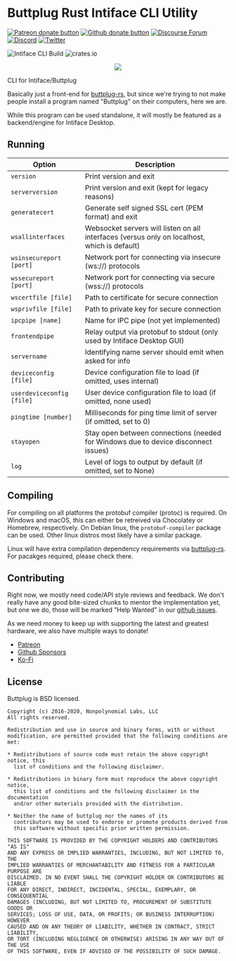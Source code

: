 # Buttplug Rust Intiface CLI Utility

[![Patreon donate button](https://img.shields.io/badge/patreon-donate-yellow.svg)](https://www.patreon.com/qdot)
[![Github donate button](https://img.shields.io/badge/github-donate-ff69b4.svg)](https://www.github.com/sponsors/qdot)
[![Discourse Forum](https://img.shields.io/badge/discourse-forum-blue.svg)](https://metafetish.club)
[![Discord](https://img.shields.io/discord/353303527587708932.svg?logo=discord)](https://discord.buttplug.io)
[![Twitter](https://img.shields.io/twitter/follow/buttplugio.svg?style=social&logo=twitter)](https://twitter.com/buttplugio)

![Intiface CLI Build](https://github.com/intiface/intiface-cli-rs/workflows/Intiface%20CLI%20Build/badge.svg)  ![crates.io](https://img.shields.io/crates/v/intiface-cli.svg)


<p align="center">
  <img src="https://raw.githubusercontent.com/buttplugio/buttplug-rs/dev/buttplug/docs/buttplug_rust_docs.png">
</p>

CLI for Intiface/Buttplug

Basically just a front-end for
[buttplug-rs](https://github.com/buttplugio/buttplug-rs), but since we're trying
to not make people install a program named "Buttplug" on their computers, here
we are.

While this program can be used standalone, it will mostly be featured
as a backend/engine for Intiface Desktop.

## Running

| Option | Description |
| --------- | --------- |
| `version` | Print version and exit |
| `serverversion` | Print version and exit (kept for legacy reasons) |
| `generatecert` | Generate self signed SSL cert (PEM format) and exit |
| `wsallinterfaces` | Websocket servers will listen on all interfaces (versus only on localhost, which is default) |
| `wsinsecureport [port]` | Network port for connecting via insecure (ws://) protocols |
| `wssecureport [port]` | Network port for connecting via secure (wss://) protocols |
| `wscertfile [file]` | Path to certificate for secure connection |
| `wsprivfile [file]` | Path to private key for secure connection |
| `ipcpipe [name]` | Name for IPC pipe (not yet implemented) |
| `frontendpipe` | Relay output via protobuf to stdout (only used by Intiface Desktop GUI) |
| `servername` | Identifying name server should emit when asked for info |
| `deviceconfig [file]` | Device configuration file to load (if omitted, uses internal) |
| `userdeviceconfig [file]` | User device configuration file to load (if omitted, none used) |
| `pingtime [number]` | Milliseconds for ping time limit of server (if omitted, set to 0) |
| `stayopen` | Stay open between connections (needed for Windows due to device disconnect issues) |
| `log` | Level of logs to output by default (if omitted, set to None) |

## Compiling

For compiling on all platforms the protobuf compiler (protoc) is required. On
Windows and macOS, this can either be retreived via Chocolatey or Homebrew,
respectively. On Debian linux, the `protobuf-compiler` package can be used.
Other linux distros most likely have a similar package.

Linux will have extra compilation dependency requirements via
[buttplug-rs](https://github.com/buttplugio/buttplug-rs). For pacakges required,
please check there.

## Contributing

Right now, we mostly need code/API style reviews and feedback. We
don't really have any good bite-sized chunks to mentor the
implementation yet, but one we do, those will be marked "Help Wanted"
in our [github
issues](https://github.com/buttplugio/buttplug-rs/issues).

As we need money to keep up with supporting the latest and greatest hardware, we
also have multiple ways to donate!

- [Patreon](https://patreon.com/qdot)
- [Github Sponsors](https://github.com/sponsors/qdot)
- [Ko-Fi](https://ko-fi.com/qdot76367)

## License

Buttplug is BSD licensed.

    Copyright (c) 2016-2020, Nonpolynomial Labs, LLC
    All rights reserved.

    Redistribution and use in source and binary forms, with or without
    modification, are permitted provided that the following conditions are met:

    * Redistributions of source code must retain the above copyright notice, this
      list of conditions and the following disclaimer.

    * Redistributions in binary form must reproduce the above copyright notice,
      this list of conditions and the following disclaimer in the documentation
      and/or other materials provided with the distribution.

    * Neither the name of buttplug nor the names of its
      contributors may be used to endorse or promote products derived from
      this software without specific prior written permission.

    THIS SOFTWARE IS PROVIDED BY THE COPYRIGHT HOLDERS AND CONTRIBUTORS "AS IS"
    AND ANY EXPRESS OR IMPLIED WARRANTIES, INCLUDING, BUT NOT LIMITED TO, THE
    IMPLIED WARRANTIES OF MERCHANTABILITY AND FITNESS FOR A PARTICULAR PURPOSE ARE
    DISCLAIMED. IN NO EVENT SHALL THE COPYRIGHT HOLDER OR CONTRIBUTORS BE LIABLE
    FOR ANY DIRECT, INDIRECT, INCIDENTAL, SPECIAL, EXEMPLARY, OR CONSEQUENTIAL
    DAMAGES (INCLUDING, BUT NOT LIMITED TO, PROCUREMENT OF SUBSTITUTE GOODS OR
    SERVICES; LOSS OF USE, DATA, OR PROFITS; OR BUSINESS INTERRUPTION) HOWEVER
    CAUSED AND ON ANY THEORY OF LIABILITY, WHETHER IN CONTRACT, STRICT LIABILITY,
    OR TORT (INCLUDING NEGLIGENCE OR OTHERWISE) ARISING IN ANY WAY OUT OF THE USE
    OF THIS SOFTWARE, EVEN IF ADVISED OF THE POSSIBILITY OF SUCH DAMAGE.
